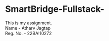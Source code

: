 # SmartBridge-Fullstack-
This is my assignment.
<br>
Name - Atharv Jagtap
<br>
Reg. No. - 22BAI10272
